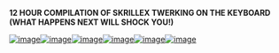**12 HOUR COMPILATION OF SKRILLEX TWERKING ON THE KEYBOARD (WHAT HAPPENS NEXT WILL SHOCK YOU!)**

[![image](https://i.imgflip.com/2/fz9oh.jpg)](https://youtu.be/v8ImASEr3aA)[![image](https://i.imgflip.com/2/fz9oh.jpg)](https://youtu.be/v8ImASEr3aA)[![image](https://i.imgflip.com/2/fz9oh.jpg)](https://youtu.be/v8ImASEr3aA)[![image](https://i.imgflip.com/2/fz9oh.jpg)](https://youtu.be/v8ImASEr3aA)[![image](https://i.imgflip.com/2/fz9oh.jpg)](https://youtu.be/v8ImASEr3aA)[![image](https://i.imgflip.com/2/fz9oh.jpg)](https://youtu.be/v8ImASEr3aA)
